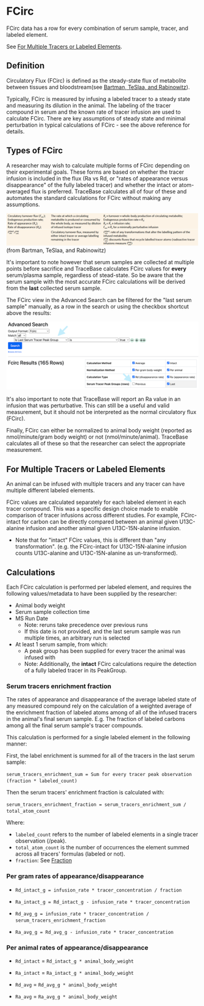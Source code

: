 # FCirc

FCirc data has a row for every combination of serum sample, tracer, and labeled element.

See [For Multiple Tracers or Labeled Elements](#MultipleTracersElements).

## Definition

Circulatory Flux (FCirc) is defined as the steady-state flux of metabolite between tissues and bloodstream(see
[Bartman, TeSlaa, and Rabinowitz](https://doi.org/10.1038/s42255-021-00419-2)).

Typically, FCirc is measured by infusing a labeled tracer to a steady state and measuring its dilution in the animal.
The labeling of the tracer compound in serum and the known rate of tracer infusion are used to calculate FCirc.  There
are key assumptions of steady state and minimal perturbation in typical calculations of FCirc - see the above reference
for details.

## Types of FCirc

A researcher may wish to calculate multiple forms of FCirc depending on their experimental goals.  These forms are based
on whether the tracer infusion is included in the flux (Ra vs Rd, or "rates of appearance versus disappearance" of the
fully labeled tracer) and whether the intact or atom-averaged flux is preferred.  TraceBase calculates all of four of
these and automates the standard calculations for FCirc without making any assumptions.

![Types of FCirc](../../../Attachments/types_of_fcirc.png)
(from Bartman, TeSlaa, and Rabinowitz)

It's important to note however that serum samples are collected at multiple points before sacrifice and TraceBase
calculates FCirc values for **every** serum/plasma sample, regardless of stead-state.  So be aware that the serum sample
with the most accurate FCirc calculations will be derived from the **last** collected serum sample.

The FCirc view in the Advanced Search can be filtered for the "last serum sample" manually, as a row in the search or
using the checkbox shortcut above the results:

![Filter out "previous" serum samples](../../../Attachments/last_serum_sample.png)

It's also important to note that TraceBase will report an Ra value in an infusion that was perturbative.  This can still
be a useful and valid measurement, but it should not be interpreted as the normal circulatory flux (FCirc).

Finally, FCirc can either be normalized to animal body weight (reported as nmol/minute/gram body weight) or not
(nmol/minute/animal).  TraceBase calculates all of these so that the researcher can select the appropriate measurement.

## <a name="MultipleTracersElements"></a>For Multiple Tracers or Labeled Elements

An animal can be infused with multiple tracers and any tracer can have multiple different labeled elements.

FCirc values are calculated separately for each labeled element in each tracer compound.  This was a specific design
choice made to enable comparison of tracer infusions across different studies.  For example, FCirc-intact for carbon can
be directly compared between an animal given U13C-alanine infusion and another animal given U13C-15N-alanine infusion.

* Note that for "intact" FCirc values, this is different than "any transformation".  (e.g. the FCirc-intact for
  U13C-15N-alanine infusion counts U13C-alanine and U13C-15N-alanine as un-transformed).

## Calculations

Each FCirc calculation is performed per labeled element, and requires the following values/metadata to have been
supplied by the researcher:

* Animal body weight
* Serum sample collection time
* MS Run Date
  * Note: reruns take precedence over previous runs
  * If this date is not provided, and the last serum sample was run multiple times, an arbitrary run is selected
* At least 1 serum sample, from which:
  * A peak group has been supplied for every tracer the animal was infused with
  * Note: Additionally, the **intact** FCirc calculations require the detection of a fully labeled tracer in its
    PeakGroup.

### Serum tracers enrichment fraction

The rates of appearance and disappearance of the average labeled state of any measured compound rely on the calculation
of a weighted average of the enrichment fraction of labeled atoms among of all of the infused tracers in the animal's
final serum sample.  E.g. The fraction of labeled carbons among all the final serum sample's tracer compounds.

This calculation is performed for a single labeled element in the following manner:

First, the label enrichment is summed for all of the tracers in the last serum sample:

`serum_tracers_enrichment_sum = Sum for every tracer peak observation (fraction * labeled_count)`

Then the serum tracers' enrichment fraction is calculated with:

`serum_tracers_enrichment_fraction = serum_tracers_enrichment_sum / total_atom_count`

Where:

* `labeled_count` refers to the number of labeled elements in a single tracer observation (/peak).
* `total_atom_count` is the number of occurrences the element summed across all tracers' formulas (labeled or not).
* `fraction`: See [Fraction](../../../Values/Fraction.md)

### Per gram rates of appearance/disappearance

* `Rd_intact_g = infusion_rate * tracer_concentration / fraction`

* `Ra_intact_g = Rd_intact_g - infusion_rate * tracer_concentration`

* `Rd_avg_g = infusion_rate * tracer_concentration / serum_tracers_enrichment_fraction`

* `Ra_avg_g = Rd_avg_g - infusion_rate * tracer_concentration`

### Per animal rates of appearance/disappearance

* `Rd_intact` = `Rd_intact_g * animal_body_weight`

* `Ra_intact` = `Ra_intact_g * animal_body_weight`

* `Rd_avg` = `Rd_avg_g * animal_body_weight`

* `Ra_avg` = `Ra_avg_g * animal_body_weight`
